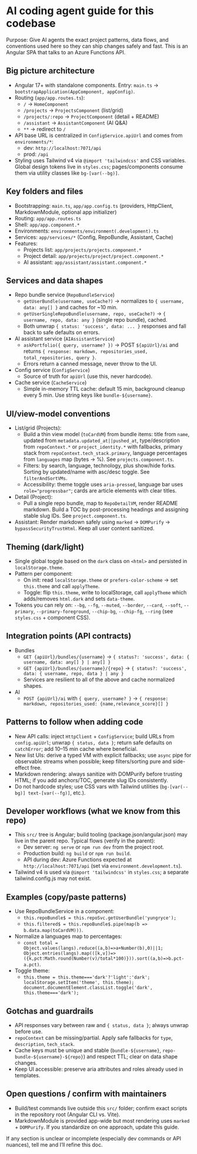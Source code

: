 # AI coding agent guide for this codebase

Purpose: Give AI agents the exact project patterns, data flows, and conventions used here so they can ship changes safely and fast. This is an Angular SPA that talks to an Azure Functions API.

## Big picture architecture
- Angular 17+ with standalone components. Entry: `main.ts` → `bootstrapApplication(AppComponent, appConfig)`.
- Routing (`app/app.routes.ts`):
  - `/` → `HomeComponent`
  - `/projects` → `ProjectsComponent` (list/grid)
  - `/projects/:repo` → `ProjectComponent` (detail + README)
  - `/assistant` → `AssistantComponent` (AI Q&A)
  - `**` → redirect to `/`
- API base URL is centralized in `ConfigService.apiUrl` and comes from `environments/*`:
  - dev: `http://localhost:7071/api`
  - prod: `/api`
- Styling uses Tailwind v4 via `@import 'tailwindcss'` and CSS variables. Global design tokens live in `styles.css`; pages/components consume them via utility classes like `bg-[var(--bg)]`.

## Key folders and files
- Bootstrapping: `main.ts`, `app/app.config.ts` (providers, HttpClient, MarkdownModule, optional app initializer)
- Routing: `app/app.routes.ts`
- Shell: `app/app.component.*`
- Environments: `environments/environment(.development).ts`
- Services: `app/services/*` (Config, RepoBundle, Assistant, Cache)
- Features:
  - Projects list: `app/projects/projects.component.*`
  - Project detail: `app/projects/project/project.component.*`
  - AI assistant: `app/assistant/assistant.component.*`

## Services and data shapes
- Repo bundle service (`RepoBundleService`)
  - `getUserBundle(username, useCache?)` → normalizes to `{ username, data: any[] }` and caches for ~10 min.
  - `getUserSingleRepoBundle(username, repo, useCache?)` → `{ username, repo, data: any }` (single repo bundle), cached.
  - Both unwrap `{ status: 'success', data: ... }` responses and fall back to safe defaults on errors.
- AI assistant service (`AIAssistantService`)
  - `askPortfolio({ query, username? })` → POST `${apiUrl}/ai` and returns `{ response: markdown, repositories_used, total_repositories, query }`.
  - Errors return a canned message, never throw to the UI.
- Config service (`ConfigService`)
  - Source of truth for `apiUrl` (use this, never hardcode).
- Cache service (`CacheService`)
  - Simple in-memory TTL cache: default 15 min, background cleanup every 5 min. Use string keys like `bundle-${username}`.

## UI/view-model conventions
- List/grid (Projects):
  - Build a thin view model (`toCardVM`) from bundle items: title from `name`, updated from `metadata.updated_at||pushed_at`, type/description from `repoContext.*` or `project_identity.*` with fallbacks, primary stack from `repoContext.tech_stack.primary`, language percentages from `languages` map (bytes → %). See `projects.component.ts`.
  - Filters: by search, language, technology, plus show/hide forks. Sorting by updated/name with asc/desc toggle. See `filterAndSortVMs`.
  - Accessibility: theme toggle uses `aria-pressed`, language bar uses `role="progressbar"`; cards are article elements with clear titles.
- Detail (Project):
  - Pull a single repo bundle, map to `RepoDetailVM`, render README markdown. Build a TOC by post-processing headings and assigning stable slug IDs. See `project.component.ts`.
- Assistant: Render markdown safely using `marked` → `DOMPurify` → `bypassSecurityTrustHtml`. Keep all user content sanitized.

## Theming (dark/light)
- Single global toggle based on the `dark` class on `<html>` and persisted in `localStorage.theme`.
- Pattern per component:
  - On init: read `localStorage.theme` or `prefers-color-scheme` → set `this.theme` and call `applyTheme`.
  - Toggle: flip `this.theme`, write to localStorage, call `applyTheme` which adds/removes `html.dark` and sets `data-theme`.
- Tokens you can rely on: `--bg`, `--fg`, `--muted`, `--border`, `--card`, `--soft`, `--primary`, `--primary-foreground`, `--chip-bg`, `--chip-fg`, `--ring` (see `styles.css` + component CSS).

## Integration points (API contracts)
- Bundles
  - `GET {apiUrl}/bundles/{username}` → `{ status?: 'success', data: { username, data: any[] } | any[] }`
  - `GET {apiUrl}/bundles/{username}/{repo}` → `{ status?: 'success', data: { username, repo, data } | any }`
  - Services are resilient to all of the above and cache normalized shapes.
- AI
  - `POST {apiUrl}/ai` with `{ query, username? }` → `{ response: markdown, repositories_used: {name,relevance_score}[] }`

## Patterns to follow when adding code
- New API calls: inject `HttpClient` + `ConfigService`; build URLs from `config.apiUrl`; unwrap `{ status, data }`; return safe defaults on `catchError`; add 10–15 min cache where beneficial.
- New list UIs: derive a typed VM with explicit fallbacks; use `async` pipe for observable streams when possible; keep filters/sorting pure and side-effect free.
- Markdown rendering: always sanitize with DOMPurify before trusting HTML; if you add anchors/TOC, generate slug IDs consistently.
- Do not hardcode styles; use CSS vars with Tailwind utilities (`bg-[var(--bg)] text-[var(--fg)]`, etc.).

## Developer workflows (what we know from this repo)
- This `src/` tree is Angular; build tooling (package.json/angular.json) may live in the parent repo. Typical flows (verify in the parent):
  - Dev server: `ng serve` or `npm run dev` from the project root.
  - Production build: `ng build` or `npm run build`.
  - API during dev: Azure Functions expected at `http://localhost:7071/api` (set via `environment.development.ts`).
- Tailwind v4 is used via `@import 'tailwindcss'` in `styles.css`; a separate tailwind.config.js may not exist.

## Examples (copy/paste patterns)
- Use RepoBundleService in a component:
  - `this.repoBundle$ = this.repoSvc.getUserBundle('yungryce');`
  - `this.filtered$ = this.repoBundle$.pipe(map(b => b.data.map(toCardVM)))`.
- Normalize a languages map to percentages:
  - `const total = Object.values(langs).reduce((a,b)=>a+Number(b),0)||1; Object.entries(langs).map(([k,v])=>({k,pct:Math.round(Number(v)/total*100)})).sort((a,b)=>b.pct-a.pct)`.
- Toggle theme:
  - `this.theme = this.theme==='dark'?'light':'dark'; localStorage.setItem('theme', this.theme); document.documentElement.classList.toggle('dark', this.theme==='dark');`

## Gotchas and guardrails
- API responses vary between raw and `{ status, data }`; always unwrap before use.
- `repoContext` can be missing/partial. Apply safe fallbacks for `type`, `description`, `tech_stack`.
- Cache keys must be unique and stable (`bundle-${username}`, `repo-bundle-${username}-${repo}`) and respect TTL; clear on data shape changes.
- Keep UI accessible: preserve aria attributes and roles already used in templates.

## Open questions / confirm with maintainers
- Build/test commands live outside this `src/` folder; confirm exact scripts in the repository root (Angular CLI vs. Vite).
- MarkdownModule is provided app-wide but most rendering uses `marked` + `DOMPurify`. If you standardize on one approach, update this guide.

If any section is unclear or incomplete (especially dev commands or API nuances), tell me and I’ll refine this doc.
